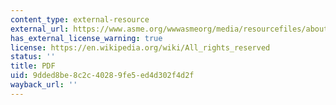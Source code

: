 ```yaml
---
content_type: external-resource
external_url: https://www.asme.org/wwwasmeorg/media/resourcefiles/aboutasme/get%20involved/advocacy/policy-publications/p-15-7-ethics.pdf
has_external_license_warning: true
license: https://en.wikipedia.org/wiki/All_rights_reserved
status: ''
title: PDF
uid: 9dded8be-8c2c-4028-9fe5-ed4d302f4d2f
wayback_url: ''
---
```


